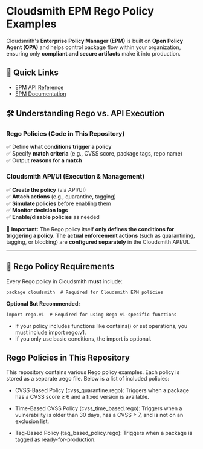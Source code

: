 # Cloudsmith EPM Rego Policy Examples

Cloudsmith's **Enterprise Policy Manager (EPM)** is built on **Open Policy Agent (OPA)** and helps control package flow within your organization, ensuring only **compliant and secure artifacts** make it into production.

## 📌 Quick Links

- [EPM API Reference](https://api.cloudsmith.io/v2/redoc/)
- [EPM Documentation](https://help.cloudsmith.io/docs/enterprise-policy-management)

## 🛠️ Understanding Rego vs. API Execution

### Rego Policies (Code in This Repository)

✅ Define **what conditions trigger a policy**  
✅ Specify **match criteria** (e.g., CVSS score, package tags, repo name)  
✅ Output **reasons for a match**  

### Cloudsmith API/UI (Execution & Management)

✅ **Create the policy** (via API/UI)  
✅ **Attach actions** (e.g., quarantine, tagging)  
✅ **Simulate policies** before enabling them  
✅ **Monitor decision logs**  
✅ **Enable/disable policies** as needed  

📌 **Important:** The Rego policy itself **only defines the conditions for triggering a policy**. The **actual enforcement actions** (such as quarantining, tagging, or blocking) are **configured separately** in the Cloudsmith API/UI.

---

## 📜 Rego Policy Requirements

Every Rego policy in Cloudsmith **must** include:

```rego
package cloudsmith  # Required for Cloudsmith EPM policies
```

**Optional But Recommended:**
```rego
import rego.v1  # Required for using Rego v1-specific functions
```

* If your policy includes functions like contains() or set operations, you must include import rego.v1.
* If you only use basic conditions, the import is optional.

## Rego Policies in This Repository

This repository contains various Rego policy examples. Each policy is stored as a separate .rego file. Below is a list of included policies:

* CVSS-Based Policy (cvss_quarantine.rego): Triggers when a package has a CVSS score ≥ 6 and a fixed version is available.

* Time-Based CVSS Policy (cvss_time_based.rego): Triggers when a vulnerability is older than 30 days, has a CVSS ≥ 7, and is not on an exclusion list.

* Tag-Based Policy (tag_based_policy.rego): Triggers when a package is tagged as ready-for-production.



